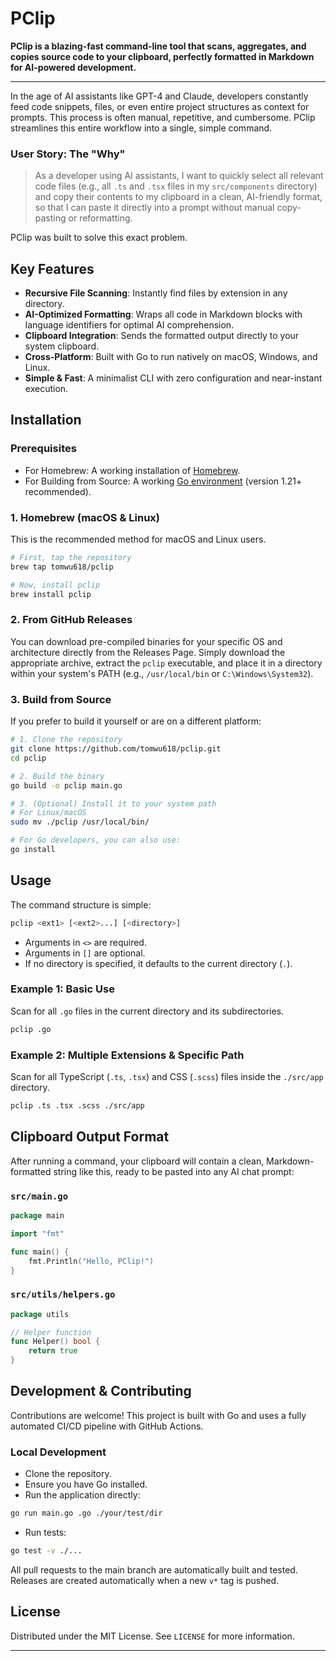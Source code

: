 
# PClip

**PClip is a blazing-fast command-line tool that scans, aggregates, and copies source code to your clipboard, perfectly formatted in Markdown for AI-powered development.**

---

In the age of AI assistants like GPT-4 and Claude, developers constantly feed code snippets, files, or even entire project structures as context for prompts. This process is often manual, repetitive, and cumbersome. PClip streamlines this entire workflow into a single, simple command.

### User Story: The "Why"

> As a developer using AI assistants, I want to quickly select all relevant code files (e.g., all `.ts` and `.tsx` files in my `src/components` directory) and copy their contents to my clipboard in a clean, AI-friendly format, so that I can paste it directly into a prompt without manual copy-pasting or reformatting.

PClip was built to solve this exact problem.

## Key Features

- **Recursive File Scanning**: Instantly find files by extension in any directory.
- **AI-Optimized Formatting**: Wraps all code in Markdown blocks with language identifiers for optimal AI comprehension.
- **Clipboard Integration**: Sends the formatted output directly to your system clipboard.
- **Cross-Platform**: Built with Go to run natively on macOS, Windows, and Linux.
- **Simple & Fast**: A minimalist CLI with zero configuration and near-instant execution.

## Installation

### Prerequisites

- For Homebrew: A working installation of [Homebrew](https://brew.sh/).
- For Building from Source: A working [Go environment](https://go.dev/doc/install) (version 1.21+ recommended).

### 1. Homebrew (macOS & Linux)

This is the recommended method for macOS and Linux users.

```bash
# First, tap the repository
brew tap tomwu618/pclip

# Now, install pclip
brew install pclip
```

### 2. From GitHub Releases

You can download pre-compiled binaries for your specific OS and architecture directly from the Releases Page. Simply download the appropriate archive, extract the `pclip` executable, and place it in a directory within your system's PATH (e.g., `/usr/local/bin` or `C:\Windows\System32`).

### 3. Build from Source

If you prefer to build it yourself or are on a different platform:

```bash
# 1. Clone the repository
git clone https://github.com/tomwu618/pclip.git
cd pclip

# 2. Build the binary
go build -o pclip main.go

# 3. (Optional) Install it to your system path
# For Linux/macOS
sudo mv ./pclip /usr/local/bin/

# For Go developers, you can also use:
go install
```

## Usage

The command structure is simple:

```bash
pclip <ext1> [<ext2>...] [<directory>]
```

- Arguments in `<>` are required.
- Arguments in `[]` are optional.
- If no directory is specified, it defaults to the current directory (`.`).

### Example 1: Basic Use

Scan for all `.go` files in the current directory and its subdirectories.

```bash
pclip .go
```

### Example 2: Multiple Extensions & Specific Path

Scan for all TypeScript (`.ts`, `.tsx`) and CSS (`.scss`) files inside the `./src/app` directory.

```bash
pclip .ts .tsx .scss ./src/app
```

## Clipboard Output Format

After running a command, your clipboard will contain a clean, Markdown-formatted string like this, ready to be pasted into any AI chat prompt:

### `src/main.go`

```go
package main

import "fmt"

func main() {
    fmt.Println("Hello, PClip!")
}
```

### `src/utils/helpers.go`

```go
package utils

// Helper function
func Helper() bool {
    return true
}
```

## Development & Contributing

Contributions are welcome! This project is built with Go and uses a fully automated CI/CD pipeline with GitHub Actions.

### Local Development

- Clone the repository.
- Ensure you have Go installed.
- Run the application directly:

```bash
go run main.go .go ./your/test/dir
```

- Run tests:

```bash
go test -v ./...
```

All pull requests to the main branch are automatically built and tested. Releases are created automatically when a new `v*` tag is pushed.

## License

Distributed under the MIT License. See `LICENSE` for more information.

---
